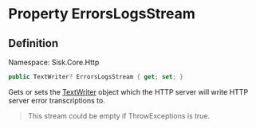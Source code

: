 # Property ErrorsLogsStream

## Definition
Namespace: Sisk.Core.Http

```csharp
public TextWriter? ErrorsLogsStream { get; set; }
```

Gets or sets the [TextWriter](/spec/System/IO/TextWriter) object which the HTTP server will write HTTP server error transcriptions to.

> This stream could be empty if ThrowExceptions is true.
